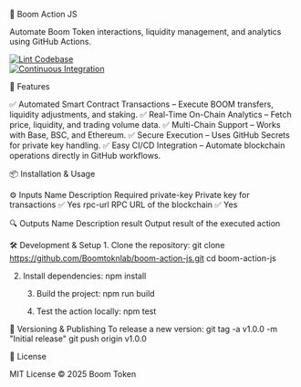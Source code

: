 🚀 Boom Action JS

Automate Boom Token interactions, liquidity management, and analytics using GitHub Actions.

[![Lint Codebase](https://github.com/Boomtoknlab/boom-action-js/actions/workflows/lint.yml/badge.svg)](https://github.com/Boomtoknlab/boom-action-js/actions)  
[![Continuous Integration](https://github.com/Boomtoknlab/boom-action-js/actions/workflows/ci.yml/badge.svg)](https://github.com/Boomtoknlab/boom-action-js/actions)  

🌟 Features

✅ Automated Smart Contract Transactions – Execute BOOM transfers, liquidity adjustments, and staking.
✅ Real-Time On-Chain Analytics – Fetch price, liquidity, and trading volume data.
✅ Multi-Chain Support – Works with Base, BSC, and Ethereum.
✅ Secure Execution – Uses GitHub Secrets for private key handling.
✅ Easy CI/CD Integration – Automate blockchain operations directly in GitHub workflows.

📦 Installation & Usage

⚙️ Inputs
Name	Description	Required
private-key	Private key for transactions	✅ Yes
rpc-url	RPC URL of the blockchain	✅ Yes

🔍 Outputs
Name	Description
result	Output result of the executed action

🛠 Development & Setup
	1.	Clone the repository:
 git clone https://github.com/Boomtoknlab/boom-action-js.git
cd boom-action-js

2.	Install dependencies:
npm install

	3.	Build the project:
npm run build

	4.	Test the action locally:
 npm test

🔄 Versioning & Publishing
To release a new version:
git tag -a v1.0.0 -m "Initial release"
git push origin v1.0.0

📜 License

MIT License © 2025 Boom Token

